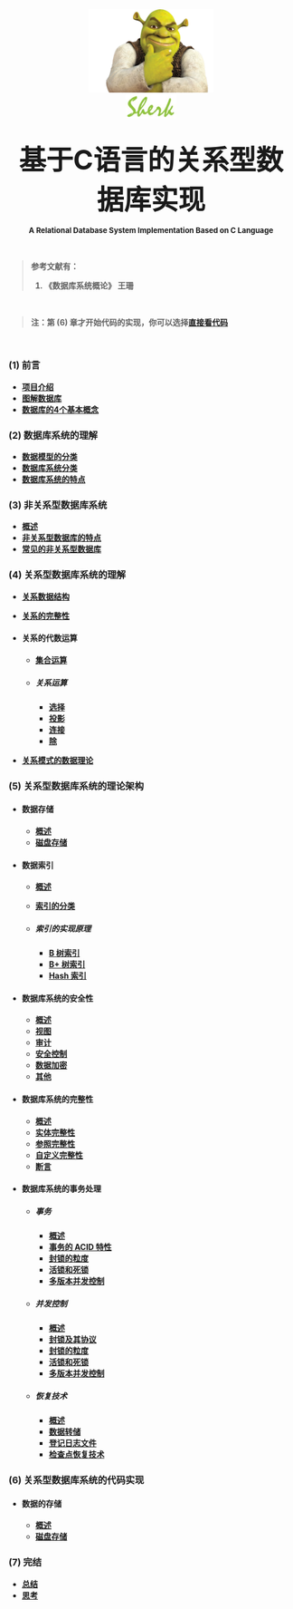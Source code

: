 
<div align="center">

<img width="220px" src="https://github.com/Lvsi-China/Sherk/raw/master/extra/image/logo/sherk.jpeg">

<br/>

<img width="90px" src="https://github.com/Lvsi-China/Sherk/raw/master/extra/image/logo/1.jpg">

</div>

<br/>

<div align="center">
<p><b><font size="9">基于C语言的关系型数据库实现</font></p></p>
<p><font size="2">A Relational Database System Implementation Based on C Language</font></p>
</div>


<br>

> 参考文献有： <br>
> 1. 《数据库系统概论》 王珊
>
>

<br>

> 注：第 (6) 章才开始代码的实现，你可以选择[直接看代码](https://note.youdao.com/)

<br>

### (1) 前言
- [项目介绍](https://note.youdao.com/)
- [图解数据库](https://note.youdao.com/)
- [数据库的4个基本概念](https://note.youdao.com/)

### (2) 数据库系统的理解

- [数据模型的分类](https://note.youdao.com/)
- [数据库系统分类](https://note.youdao.com/)
- [数据库系统的特点](https://note.youdao.com/)

### (3) 非关系型数据库系统

- [概述](https://note.youdao.com/)
- [非关系型数据库的特点](https://note.youdao.com/)
- [常见的非关系型数据库](https://note.youdao.com/)

### (4) 关系型数据库系统的理解

- [关系数据结构](https://note.youdao.com/)
- [关系的完整性](https://note.youdao.com/)

- #### 关系的代数运算
    - [集合运算](https://note.youdao.com/)

    - ##### 关系运算
        - [选择](https://note.youdao.com/)
        - [投影](https://note.youdao.com/)
        - [连接](https://note.youdao.com/)
        - [除](https://note.youdao.com/)

- [关系模式的数据理论](https://note.youdao.com/)


### (5) 关系型数据库系统的理论架构

- #### 数据存储

    - [概述](https://note.youdao.com/)
    - [磁盘存储](https://note.youdao.com/)



- #### 数据索引

    - [概述](https://note.youdao.com/)
    - [索引的分类](https://note.youdao.com/)

    - ##### 索引的实现原理

        - [B 树索引](https://note.youdao.com/)
        - [B+ 树索引](https://note.youdao.com/)
        - [Hash 索引](https://note.youdao.com/)

- #### 数据库系统的安全性

    - [概述](https://note.youdao.com/)
    - [视图](https://note.youdao.com/)
    - [审计](https://note.youdao.com/)
    - [安全控制](https://note.youdao.com/)
    - [数据加密](https://note.youdao.com/)
    - [其他](https://note.youdao.com/)

- #### 数据库系统的完整性

    - [概述](https://note.youdao.com/)
    - [实体完整性](https://note.youdao.com/)
    - [参照完整性](https://note.youdao.com/)
    - [自定义完整性](https://note.youdao.com/)
    - [断言](https://note.youdao.com/)


- #### 数据库系统的事务处理

    - ##### 事务

        - [概述](https://note.youdao.com/)
        - [事务的 ACID 特性](https://note.youdao.com/)
        - [封锁的粒度](https://note.youdao.com/)
        - [活锁和死锁](https://note.youdao.com/)
        - [多版本并发控制](https://note.youdao.com/)

    - ##### 并发控制

        - [概述](https://note.youdao.com/)
        - [封锁及其协议](https://note.youdao.com/)
        - [封锁的粒度](https://note.youdao.com/)
        - [活锁和死锁](https://note.youdao.com/)
        - [多版本并发控制](https://note.youdao.com/)

    - ##### 恢复技术

        - [概述](https://note.youdao.com/)
        - [数据转储](https://note.youdao.com/)
        - [登记日志文件](https://note.youdao.com/)
        - [检查点恢复技术](https://note.youdao.com/)


### (6) 关系型数据库系统的代码实现

- #### 数据的存储

    - [概述](https://note.youdao.com/)
    - [磁盘存储](https://note.youdao.com/)



### (7) 完结
- [总结](https://note.youdao.com/)
- [思考](https://note.youdao.com/)